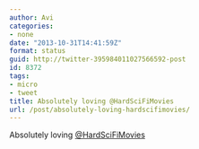 ```yaml
---
author: Avi
categories:
- none
date: "2013-10-31T14:41:59Z"
format: status
guid: http://twitter-395984011027566592-post
id: 8372
tags:
- micro
- tweet
title: Absolutely loving @HardSciFiMovies
url: /post/absolutely-loving-hardscifimovies/
---
```

Absolutely loving [@HardSciFiMovies](http://twitter.com/HardSciFiMovies)